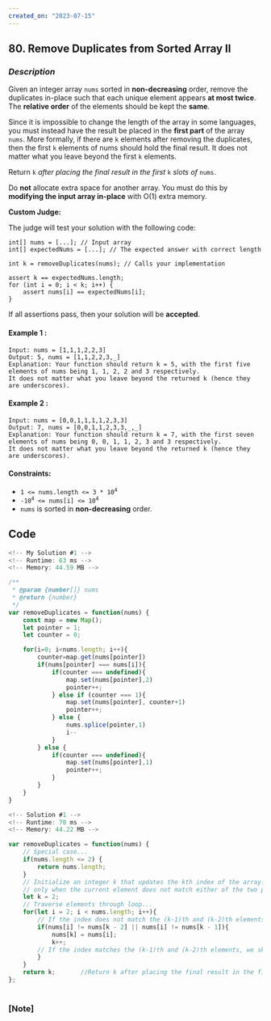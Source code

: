 ```yaml
---
created_on: "2023-07-15"
---
```


## 80. Remove Duplicates from Sorted Array II


### _Description_

Given an integer array `nums` sorted in **non-decreasing** order, remove the duplicates in-place such that each unique element appears **at most twice**. The **relative order** of the elements should be kept the **same**.

Since it is impossible to change the length of the array in some languages, you must instead have the result be placed in the **first part** of the array `nums`. More formally, if there are `k` elements after removing the duplicates, then the first `k` elements of nums should hold the final result. It does not matter what you leave beyond the first `k` elements.

Return `k` _after placing the final result in the first_ `k` _slots of_ `nums`.

Do **not** allocate extra space for another array. You must do this by **modifying the input array in-place** with O(1) extra memory.



**Custom Judge:**

The judge will test your solution with the following code:

```
int[] nums = [...]; // Input array
int[] expectedNums = [...]; // The expected answer with correct length

int k = removeDuplicates(nums); // Calls your implementation

assert k == expectedNums.length;
for (int i = 0; i < k; i++) {
    assert nums[i] == expectedNums[i];
}
```

If all assertions pass, then your solution will be **accepted**.




#### Example 1 :
```
Input: nums = [1,1,1,2,2,3]
Output: 5, nums = [1,1,2,2,3,_]
Explanation: Your function should return k = 5, with the first five elements of nums being 1, 1, 2, 2 and 3 respectively.
It does not matter what you leave beyond the returned k (hence they are underscores).
```

#### Example 2 :
```
Input: nums = [0,0,1,1,1,1,2,3,3]
Output: 7, nums = [0,0,1,1,2,3,3,_,_]
Explanation: Your function should return k = 7, with the first seven elements of nums being 0, 0, 1, 1, 2, 3 and 3 respectively.
It does not matter what you leave beyond the returned k (hence they are underscores).
```

#### Constraints:

- <code>1 <= nums.length <= 3 * 10<sup>4</sup></code>
- <code>-10<sup>4</sup> <= nums[i] <= 10<sup>4</sup></code>
- `nums` is sorted in **non-decreasing** order.


## Code

```JavaScript
<!-- My Solution #1 -->
<!-- Runtime: 63 ms -->
<!-- Memory: 44.59 MB -->

/**
 * @param {number[]} nums
 * @return {number}
 */
var removeDuplicates = function(nums) {
    const map = new Map();
    let pointer = 1;
    let counter = 0;

    for(i=0; i<nums.length; i++){
        counter=map.get(nums[pointer])
        if(nums[pointer] === nums[i]){
            if(counter === undefined){
                map.set(nums[pointer],2)
                pointer++;
            } else if (counter === 1){
                map.set(nums[pointer], counter+1)
                pointer++;
            } else {
                nums.splice(pointer,1)
                i--
            }
        } else {
            if(counter === undefined){
                map.set(nums[pointer],1)
                pointer++;
            } 
        }
    }
}


```



```JavaScript
<!-- Solution #1 -->
<!-- Runtime: 70 ms -->
<!-- Memory: 44.22 MB -->

var removeDuplicates = function(nums) {
    // Special case...
    if(nums.length <= 2) {
        return nums.length;
    }
    // Initialize an integer k that updates the kth index of the array...
    // only when the current element does not match either of the two previous indexes...
    let k = 2;
    // Traverse elements through loop...
    for(let i = 2; i < nums.length; i++){
        // If the index does not match the (k-1)th and (k-2)th elements, count that element...
        if(nums[i] != nums[k - 2] || nums[i] != nums[k - 1]){
            nums[k] = nums[i];
            k++;
        // If the index matches the (k-1)th and (k-2)th elements, we skip it...
        }
    }
    return k;       //Return k after placing the final result in the first k slots of nums...
};


```


#

### [Note]
